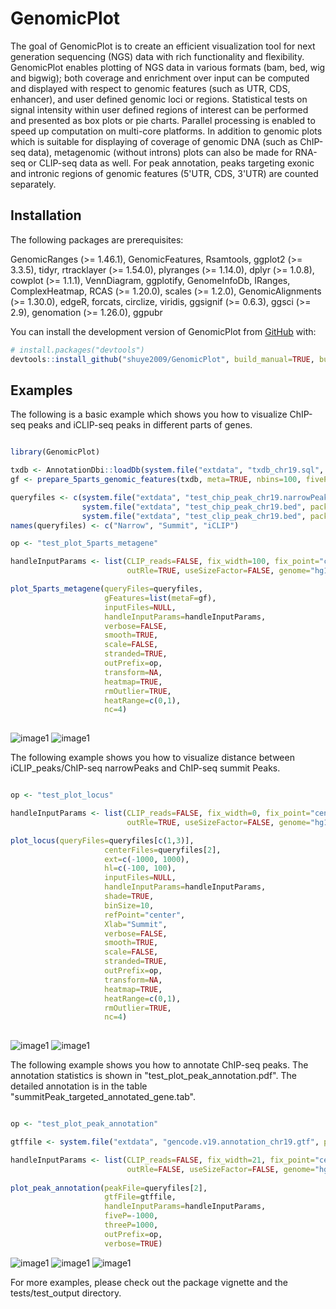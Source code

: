 
# GenomicPlot

<!-- badges: start -->
<!-- badges: end -->

The goal of GenomicPlot is to create an efficient visualization tool for next generation sequencing (NGS) data with rich functionality and flexibility. GenomicPlot enables plotting of NGS data in various formats (bam, bed, wig and bigwig); both coverage and enrichment over input can be computed and displayed with respect to genomic features (such as UTR, CDS, enhancer), and user defined genomic loci or regions. Statistical tests on signal intensity within user defined regions of interest can be performed and presented as box plots or pie charts. Parallel processing is enabled to speed up computation on multi-core platforms. In addition to genomic plots which is suitable for displaying of coverage of genomic DNA (such as ChIP-seq data), metagenomic (without introns) plots can also be made for RNA-seq or CLIP-seq data as well. For peak annotation, peaks targeting exonic and intronic regions of genomic features (5'UTR, CDS, 3'UTR) are counted separately.

## Installation

The following packages are prerequisites: 

GenomicRanges (>= 1.46.1), GenomicFeatures, Rsamtools, ggplot2 (>= 3.3.5), tidyr, rtracklayer (>= 1.54.0), plyranges (>= 1.14.0), dplyr (>= 1.0.8), cowplot (>= 1.1.1), VennDiagram, ggplotify, GenomeInfoDb, IRanges, ComplexHeatmap, RCAS (>= 1.20.0), scales (>= 1.2.0), GenomicAlignments (>= 1.30.0), edgeR, forcats, circlize, viridis, ggsignif (>= 0.6.3), ggsci (>= 2.9), genomation (>= 1.26.0), ggpubr

You can install the development version of GenomicPlot from [GitHub](https://github.com/) with:

``` r
# install.packages("devtools")
devtools::install_github("shuye2009/GenomicPlot", build_manual=TRUE, build_vignettes=TRUE)
```

## Examples

The following is a basic example which shows you how to visualize ChIP-seq peaks and iCLIP-seq peaks in different parts of genes.

``` r

library(GenomicPlot)

txdb <- AnnotationDbi::loadDb(system.file("extdata", "txdb_chr19.sql", package="GenomicPlot"))
gf <- prepare_5parts_genomic_features(txdb, meta=TRUE, nbins=100, fiveP=-2000, threeP=1000, longest=TRUE)

queryfiles <- c(system.file("extdata", "test_chip_peak_chr19.narrowPeak", package="GenomicPlot"),
                system.file("extdata", "test_chip_peak_chr19.bed", package="GenomicPlot"),
                system.file("extdata", "test_clip_peak_chr19.bed", package="GenomicPlot"))
names(queryfiles) <- c("Narrow", "Summit", "iCLIP")

op <- "test_plot_5parts_metagene"

handleInputParams <- list(CLIP_reads=FALSE, fix_width=100, fix_point="center", norm=FALSE, useScore=FALSE,
                          outRle=TRUE, useSizeFactor=FALSE, genome="hg19")

plot_5parts_metagene(queryFiles=queryfiles, 
                     gFeatures=list(metaF=gf), 
                     inputFiles=NULL, 
                     handleInputParams=handleInputParams,
                     verbose=FALSE, 
                     smooth=TRUE, 
                     scale=FALSE, 
                     stranded=TRUE, 
                     outPrefix=op, 
                     transform=NA, 
                     heatmap=TRUE,
                     rmOutlier=TRUE, 
                     heatRange=c(0,1),
                     nc=4)
                     
```
![image1](./tests/test_output/test_plot_5parts_metagene1_1.png)
![image1](./tests/test_output/test_plot_5parts_metagene1_2.png)

The following example shows you how to visualize distance between iCLIP_peaks/ChIP-seq narrowPeaks and ChIP-seq summit Peaks.

``` r

op <- "test_plot_locus"

handleInputParams <- list(CLIP_reads=FALSE, fix_width=0, fix_point="center", norm=FALSE, useScore=FALSE,
                          outRle=TRUE, useSizeFactor=FALSE, genome="hg19")

plot_locus(queryFiles=queryfiles[c(1,3)], 
                     centerFiles=queryfiles[2], 
                     ext=c(-1000, 1000), 
                     hl=c(-100, 100), 
                     inputFiles=NULL,                              
                     handleInputParams=handleInputParams, 
                     shade=TRUE, 
                     binSize=10, 
                     refPoint="center", 
                     Xlab="Summit",
                     verbose=FALSE, 
                     smooth=TRUE, 
                     scale=FALSE, 
                     stranded=TRUE, 
                     outPrefix=op, 
                     transform=NA, 
                     heatmap=TRUE,
                     heatRange=c(0,1),
                     rmOutlier=TRUE, 
                     nc=4)
                     
```
![image1](./tests/test_output/test_plot_locus1_1.png)
![image1](./tests/test_output/test_plot_locus1_2.png)

The following example shows you how to annotate ChIP-seq peaks. The annotation statistics is shown in "test_plot_peak_annotation.pdf". The detailed annotation is in the table "summitPeak_targeted_annotated_gene.tab".

``` r

op <- "test_plot_peak_annotation"

gtffile <- system.file("extdata", "gencode.v19.annotation_chr19.gtf", package="GenomicPlot")

handleInputParams <- list(CLIP_reads=FALSE, fix_width=21, fix_point="center", norm=FALSE, useScore=FALSE,
                          outRle=FALSE, useSizeFactor=FALSE, genome="hg19")
                          
plot_peak_annotation(peakFile=queryfiles[2], 
                     gtfFile=gtffile, 
                     handleInputParams=handleInputParams, 
                     fiveP=-1000, 
                     threeP=1000, 
                     outPrefix=op, 
                     verbose=TRUE)

```
![image1](./tests/test_output/test_plot_peak_annotation1_1.png)
![image1](./tests/test_output/test_plot_peak_annotation1_2.png)
![image1](./tests/test_output/test_plot_peak_annotation1_3.png)

For more examples, please check out the package vignette and the tests/test_output directory.


